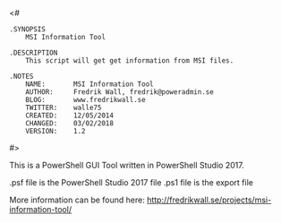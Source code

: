 <#
	
	
	.SYNOPSIS
		MSI Information Tool

	.DESCRIPTION
		This script will get get information from MSI files.

	.NOTES
		NAME:      	MSI Information Tool
		AUTHOR:    	Fredrik Wall, fredrik@poweradmin.se
		BLOG:		www.fredrikwall.se
		TWITTER:	walle75
		CREATED:	12/05/2014
		CHANGED:	03/02/2018
		VERSION:	1.2

#>

This is a PowerShell GUI Tool written in PowerShell Studio 2017.

.psf file is the PowerShell Studio 2017 file
.ps1 file is the export file

More information can be found here:
http://fredrikwall.se/projects/msi-information-tool/
